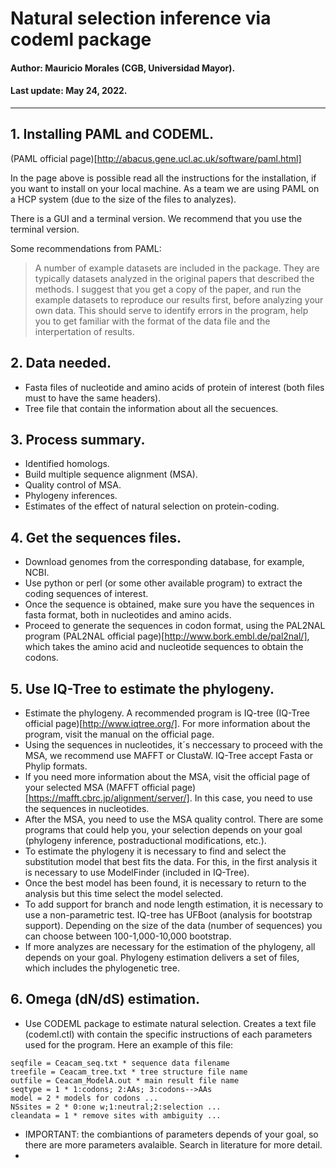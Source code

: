 # Natural selection inference via codeml package

#### Author: Mauricio Morales (CGB, Universidad Mayor).

#### Last update: May 24, 2022.

---------------

## 1. Installing PAML and CODEML.

(PAML official page)[http://abacus.gene.ucl.ac.uk/software/paml.html]

In the page above is possible read all the instructions for the installation, if you want to install on your local machine. As a team we are using PAML on a HCP system (due to the size of the files to analyzes). 

There is a GUI and a terminal version. We recommend that you use the terminal version. 

Some recommendations from PAML:
>A number of example datasets are included in the package. They are typically datasets analyzed in the original papers that described the methods. I suggest that you get a copy of the paper, and run the example datasets to reproduce our results first, before analyzing your own data. This should serve to identify errors in the program, help you to get familiar with the format of the data file and the interpertation of results.

## 2. Data needed.

* Fasta files of nucleotide and amino acids of protein of interest (both files must to have the same headers).
* Tree file that contain the information about all the secuences. 

## 3. Process summary.

* Identified homologs.
* Build multiple sequence alignment (MSA).
* Quality control of MSA.
* Phylogeny inferences.
* Estimates of the effect of natural selection on protein-coding.

## 4. Get the sequences files.

* Download genomes from the corresponding database, for example, NCBI.
* Use python or perl (or some other available program) to extract the coding sequences of interest.
* Once the sequence is obtained, make sure you have the sequences in fasta format, both in nucleotides and amino acids.
* Proceed to generate the sequences in codon format, using the PAL2NAL program (PAL2NAL official page)[http://www.bork.embl.de/pal2nal/], which takes the amino acid and nucleotide sequences to obtain the codons.

## 5. Use IQ-Tree to estimate the phylogeny.

* Estimate the phylogeny. A recommended program is IQ-tree (IQ-Tree official page)[http://www.iqtree.org/]. For more information about the program, visit the manual on the official page. 
* Using the sequences in nucleotides, it´s neccessary to proceed with the MSA, we recommend use MAFFT or ClustaW. IQ-Tree accept Fasta or Phylip formats. 
* If you need more information about the MSA, visit the official page of your selected MSA (MAFFT official page)[https://mafft.cbrc.jp/alignment/server/]. In this case, you need to use the sequences in nucleotides. 
* After the MSA, you need to use the MSA quality control. There are some programs that could help you, your selection depends on your goal (phylogeny inference, postraductional modifications, etc.).
* To estimate the phylogeny it is necessary to find and select the substitution model that best fits the data. For this, in the first analysis it is necessary to use ModelFinder (included in IQ-Tree).
* Once the best model has been found, it is necessary to return to the analysis but this time select the model selected.
* To add support for branch and node length estimation, it is necessary to use a non-parametric test. IQ-tree has UFBoot (analysis for bootstrap support). Depending on the size of the data (number of sequences) you can choose between 100-1,000-10,000 bootstrap.
* If more analyzes are necessary for the estimation of the phylogeny, all depends on your goal. Phylogeny estimation delivers a set of files, which includes the phylogenetic tree.

## 6. Omega (dN/dS) estimation.

* Use CODEML package to estimate natural selection. Creates a text file (codeml.ctl) with contain the specific instructions of each parameters used for the program. Here an example of this file: 
```
seqfile = Ceacam_seq.txt * sequence data filename
treefile = Ceacam_tree.txt * tree structure file name
outfile = Ceacam_ModelA.out * main result file name
seqtype = 1 * 1:codons; 2:AAs; 3:codons-->AAs
model = 2 * models for codons ...
NSsites = 2 * 0:one w;1:neutral;2:selection ...
cleandata = 1 * remove sites with ambiguity ...
```
* IMPORTANT: the combiantions of parameters depends of your goal, so there are more parameters avalaible. Search in literature for more detail. 
* 





